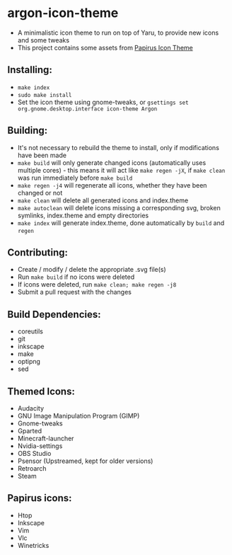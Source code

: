 # argon-icon-theme
  - A minimalistic icon theme to run on top of Yaru, to provide new icons and some tweaks
  - This project contains some assets from [Papirus Icon Theme](https://github.com/PapirusDevelopmentTeam/papirus-icon-theme)

## Installing:
  - `make index`
  - `sudo make install`
  - Set the icon theme using gnome-tweaks, or `gsettings set org.gnome.desktop.interface icon-theme Argon`

## Building:
  - It's not necessary to rebuild the theme to install, only if modifications have been made
  - `make build` will only generate changed icons (automatically uses multiple cores) - this means it will act like `make regen -jX`, if `make clean` was run immediately before `make build`
  - `make regen -j4` will regenerate all icons, whether they have been changed or not
  - `make clean` will delete all generated icons and index.theme
  - `make autoclean` will delete icons missing a corresponding svg, broken symlinks, index.theme and empty directories
  - `make index` will generate index.theme, done automatically by `build` and `regen`

## Contributing:
  - Create / modify / delete the appropriate .svg file(s)
  - Run `make build` if no icons were deleted
  - If icons were deleted, run `make clean; make regen -j8`
  - Submit a pull request with the changes

## Build Dependencies:
  - coreutils
  - git
  - inkscape
  - make
  - optipng
  - sed

## Themed Icons:
  - Audacity
  - GNU Image Manipulation Program (GIMP)
  - Gnome-tweaks
  - Gparted
  - Minecraft-launcher
  - Nvidia-settings
  - OBS Studio
  - Psensor (Upstreamed, kept for older versions)
  - Retroarch
  - Steam

## Papirus icons:
  - Htop
  - Inkscape
  - Vim
  - Vlc
  - Winetricks
